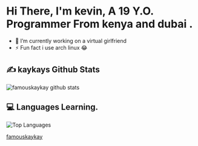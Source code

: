 # Hi There, I'm kevin, A 19 Y.O. Programmer From kenya and dubai .

- 🔭 I’m currently working on a virtual girlfriend
- ⚡ Fun fact i use arch linux 😂

## ✍️ **kaykays Github Stats**
![famouskaykay github stats](https://github-readme-stats.vercel.app/api?username=famouskaykay&show_icons=true&theme=tokyonight)

## 💻 **Languages Learning.**

![Top Languages](https://github-readme-stats.vercel.app/api/top-langs/?username=Xlaaf&custom_title=Languages%20I%20learning%20:3&theme=tokyonight&hide_border=true)

[famouskaykay](https://famouskaykay.github.io/time)
